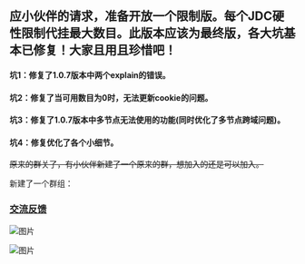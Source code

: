 ## 应小伙伴的请求，准备开放一个限制版。每个JDC硬性限制代挂最大数目。此版本应该为最终版，各大坑基本已修复！大家且用且珍惜吧！

#### 坑1：修复了1.0.7版本中两个explain的错误。
#### 坑2：修复了当可用数目为0时，无法更新cookie的问题。
#### 坑3：修复了1.0.7版本中多节点无法使用的功能(同时优化了多节点跨域问题)。
#### 坑4：修复优化了各个小细节。

~~原来的群关了，有小伙伴新建了一个原来的群，想加入的还是可以加入。~~

新建了一个群组：
### [交流反馈](https://t.me/new_jdc)


![图片](https://user-images.githubusercontent.com/59724658/126760941-3daafe10-2631-4811-94ff-b76f02e1839a.png)

![图片](https://user-images.githubusercontent.com/59724658/126760983-e94f9b50-8eec-4b82-93da-d60ed470efab.png)
